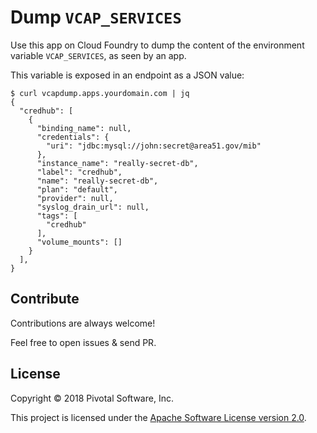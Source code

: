 # Dump `VCAP_SERVICES`

Use this app on Cloud Foundry to dump the content of the environment variable
`VCAP_SERVICES`, as seen by an app.

This variable is exposed in an endpoint as a JSON value:
```shell
$ curl vcapdump.apps.yourdomain.com | jq
{
  "credhub": [
    {
      "binding_name": null,
      "credentials": {
        "uri": "jdbc:mysql://john:secret@area51.gov/mib"
      },
      "instance_name": "really-secret-db",
      "label": "credhub",
      "name": "really-secret-db",
      "plan": "default",
      "provider": null,
      "syslog_drain_url": null,
      "tags": [
        "credhub"
      ],
      "volume_mounts": []
    }
  ],
}
```

## Contribute

Contributions are always welcome!

Feel free to open issues & send PR.

## License

Copyright &copy; 2018 Pivotal Software, Inc.

This project is licensed under the [Apache Software License version 2.0](https://www.apache.org/licenses/LICENSE-2.0).
